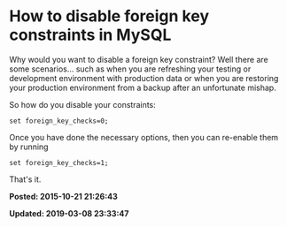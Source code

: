 # How to disable foreign key constraints in MySQL

Why would you want to disable a foreign key constraint?  Well there are some scenarios... such as when you are refreshing your testing or development environment with production data or when you are restoring your production environment from a backup after an unfortunate mishap.  

So how do you disable your constraints: 

```
set foreign_key_checks=0;
```


Once you have done the necessary options, then you can re-enable them by running

```
set foreign_key_checks=1;
```


That's it.

**Posted: 2015-10-21 21:26:43** 

**Updated: 2019-03-08 23:33:47** 


